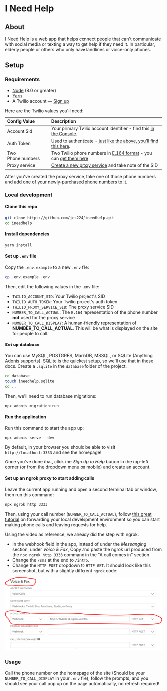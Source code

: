 # I Need Help

## About

I Need Help is a web app that helps connect people that can't communicate with social media or texting a way to get help if they need it. In particular, elderly people or others who only have landlines or voice-only phones.

## Setup

### Requirements

- [Node](https://nodejs.org/en/) (8.0 or greater)
- [Yarn](https://yarnpkg.com/)
- A Twilio account — [Sign up](https://www.twilio.com/try-twilio)

Here are the Twilio values you'll need:

| Config&nbsp;Value | Description                                                                                                                                                  |
| :---------------- | :----------------------------------------------------------------------------------------------------------------------------------------------------------- |
| Account&nbsp;Sid  | Your primary Twilio account identifier - find this [in the Console](https://www.twilio.com/console).                                                         |
| Auth&nbsp;Token   | Used to authenticate - [just like the above, you'll find this here](https://www.twilio.com/console).                                                         |
| Two Phone&nbsp;numbers | Two Twilio phone numbers in [E.164 format](https://en.wikipedia.org/wiki/E.164) - you can [get them here](https://www.twilio.com/console/phone-numbers/incoming) |
| Proxy service | [Create a new proxy service](https://www.twilio.com/console/proxy) and take note of the SID

After you've created the proxy service, take one of those phone numbers and [add one of your newly-purchased phone numbers to it](https://www.twilio.com/docs/proxy/quickstart?code-sample=code-add-a-phone-number).

### Local development

#### Clone this repo
```bash
git clone https://github.com/jcs224/ineedhelp.git
cd ineedhelp
```

#### Install dependencies
```
yarn install
```

#### Set up `.env` file

Copy the `.env.example` to a new `.env` file:
```bash
cp .env.example .env
```

Then, edit the following values in the `.env` file:
- `TWILIO_ACCOUNT_SID`: Your Twilio project's SID
- `TWILIO_AUTH_TOKEN`: Your Twilio project's auth token
- `TWILIO_PROXY_SERVICE_SID`: The proxy service SID
- `NUMBER_TO_CALL_ACTUAL`: The `E.164` representation of the phone number **not** used for the proxy service
- `NUMBER_TO_CALL_DISPLAY`: A human-friendly representation of **NUMBER_TO_CALL_ACTUAL**. This will be what is displayed on the site for people to call.

#### Set up database

You can use MySQL, POSTGRES, MariaDB, MSSQL, or SQLite (Anything [Adonis](https://adonisjs.com/docs/4.1/database) supports). SQLite is the quickest setup, so we'll use that in these docs. Create a `.sqlite` in the `database` folder of the project.
```bash
cd database
touch ineedhelp.sqlite
cd ..
```

Then, we'll need to run database migrations:
```
npx adonis migration:run
```

#### Run the application
Run this command to start the app up:
````
npx adonis serve --dev
````

By default, in your browser you should be able to visit `http://localhost:3333` and see the homepage!

Once you've done that, click the *Sign Up to Help* button in the top-left corner (or from the dropdown menu on mobile) and create an account.

#### Set up an ngrok proxy to start adding calls

Leave the current app running and open a second terminal tab or window, then run this command:
```bash
npx ngrok http 3333
```

Then, using your call number (`NUMBER_TO_CALL_ACTUAL`), follow [this great tutorial](https://www.youtube.com/watch?v=S1uExj7mMgM) on forwarding your local development environment so you can start making phone calls and leaving requests for help.

Using the video as reference, we already did the step with ngrok. 

- In the webhook field in the app, instead of under the *Messanging* section, under *Voice & Fax*, Copy and paste the ngrok url produced from the `npx ngrok http 3333` command in the "A call comes in" section
- Change the `/sms` at the end to `/intro`. 
- Change the `HTTP POST` dropdown to `HTTP GET`. It should look like this screenshot, but with a slightly different `ngrok` code:

![Webhook screenshot](media/webhook.png)

### Usage

Call the phone number on the homepage of the site (Should be your `NUMBER_TO_CALL_DISPLAY` in your `.env` file), follow the prompts, and you should see your call pop up on the page automatically, no refresh required!
